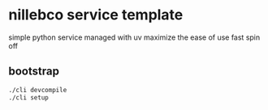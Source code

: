 # nillebco service template

simple python service managed with uv
maximize the ease of use
fast spin off

## bootstrap

```bash
./cli devcompile
./cli setup
```
